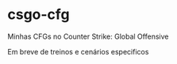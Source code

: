 # csgo-cfg
Minhas CFGs no Counter Strike: Global Offensive

Em breve de treinos e cenários especificos
